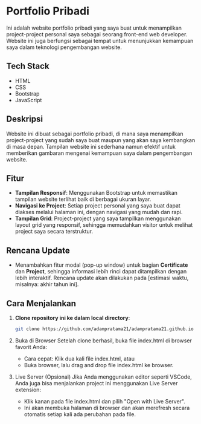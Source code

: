 # Portfolio Pribadi

Ini adalah website portfolio pribadi yang saya buat untuk menampilkan project-project personal saya sebagai seorang front-end web developer. Website ini juga berfungsi sebagai tempat untuk menunjukkan kemampuan saya dalam teknologi pengembangan website.

## Tech Stack

- HTML
- CSS
- Bootstrap
- JavaScript

## Deskripsi

Website ini dibuat sebagai portfolio pribadi, di mana saya menampilkan project-project yang sudah saya buat maupun yang akan saya kembangkan di masa depan. Tampilan website ini sederhana namun efektif untuk memberikan gambaran mengenai kemampuan saya dalam pengembangan website.

## Fitur

- **Tampilan Responsif**: Menggunakan Bootstrap untuk memastikan tampilan website terlihat baik di berbagai ukuran layar.
- **Navigasi ke Project**: Setiap project personal yang saya buat dapat diakses melalui halaman ini, dengan navigasi yang mudah dan rapi.
- **Tampilan Grid**: Project-project yang saya tampilkan menggunakan layout grid yang responsif, sehingga memudahkan visitor untuk melihat project saya secara terstruktur.

## Rencana Update

- Menambahkan fitur modal (pop-up window) untuk bagian **Certificate** dan **Project**, sehingga informasi lebih rinci dapat ditampilkan dengan lebih interaktif. Rencana update akan dilakukan pada [estimasi waktu, misalnya: akhir tahun ini].

## Cara Menjalankan

1. **Clone repository ini ke dalam local directory**:

   ```bash
   git clone https://github.com/adampratama21/adampratama21.github.io

   ```

2. Buka di Browser
   Setelah clone berhasil, buka file index.html di browser favorit Anda:

   - Cara cepat: Klik dua kali file index.html, atau
   - Buka browser, lalu drag and drop file index.html ke browser.

3. Live Server (Opsional)
   Jika Anda menggunakan editor seperti VSCode, Anda juga bisa menjalankan project ini menggunakan Live Server extension:

   - Klik kanan pada file index.html dan pilih "Open with Live Server".
   - Ini akan membuka halaman di browser dan akan merefresh secara otomatis setiap kali ada perubahan pada file.
